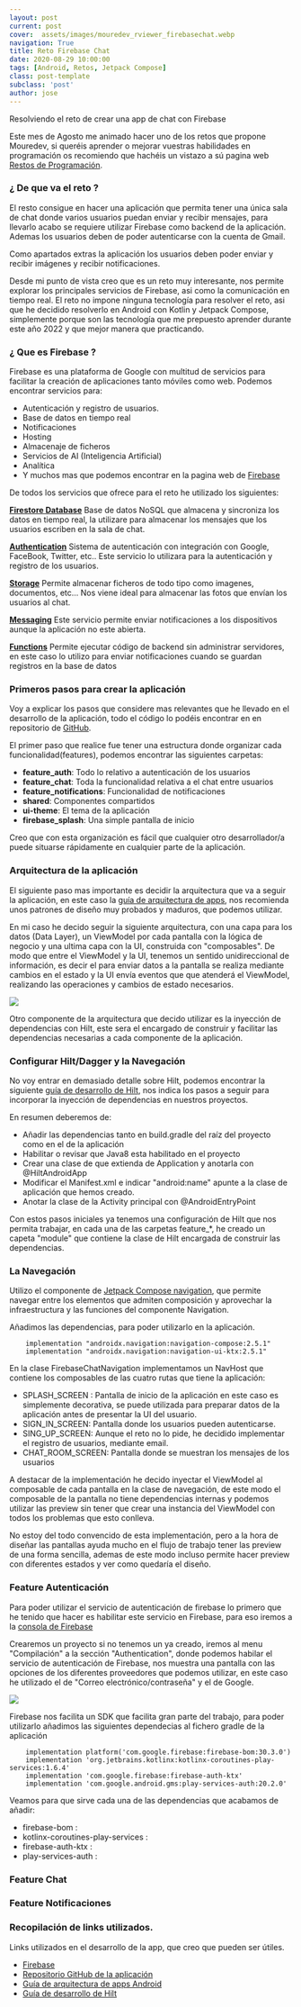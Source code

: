 ```yaml
---
layout: post
current: post
cover:  assets/images/mouredev_rviewer_firebasechat.webp
navigation: True
title: Reto Firebase Chat
date: 2020-08-29 10:00:00
tags: [Android, Retos, Jetpack Compose]
class: post-template
subclass: 'post'
author: jose
---
```


Resolviendo el reto de crear una app de chat con Firebase

Este mes de Agosto me animado hacer uno de los retos que propone Mouredev, si queréis aprender o mejorar vuestras habilidades en programación os recomiendo que hachéis un vistazo a sú pagina web [Restos de Programación](https://retosdeprogramacion.com).

### ¿ De que va el reto ?

El resto consigue en hacer una aplicación que permita tener una única sala de chat donde varios usuarios puedan enviar y recibir mensajes, para llevarlo acabo se requiere utilizar Firebase como backend de la aplicación. 
Ademas los usuarios deben de poder autenticarse con la cuenta de Gmail.

Como apartados extras la aplicación los usuarios deben poder enviar y recibir imágenes y recibir notificaciones.

Desde mi punto de vista creo que es un reto muy interesante, nos permite explorar los principales servicios de Firebase, asi como la comunicación en tiempo real. El reto no impone ninguna tecnología para resolver el reto, asi que he decidido resolverlo en Android con Kotlin y Jetpack Compose, simplemente porque son las tecnología que me prepuesto aprender durante este año 2022 y que mejor manera que practicando. 

### ¿ Que es Firebase ?

Firebase es una plataforma de Google con multitud de servicios para facilitar la creación de aplicaciones tanto móviles como web. Podemos encontrar servicios para:

- Autenticación y registro de usuarios.
- Base de datos en tiempo real
- Notificaciones
- Hosting
- Almacenaje de ficheros
- Servicios de AI (Inteligencia Artificial)
- Analítica
- Y muchos mas que podemos encontrar en la pagina web de [Firebase](https://firebase.google.com)


De todos los servicios que ofrece para el reto he utilizado los siguientes:

[**Firestore Database**](https://firebase.google.com/products/firestore)
Base de datos NoSQL que almacena y sincroniza los datos en tiempo real, la utilizare para almacenar los mensajes que los usuarios escriben en la sala de chat.

[**Authentication**](https://firebase.google.com/products/auth)
Sistema de autenticación con integración con Google, FaceBook, Twitter, etc.. Este servicio lo utilizara para la autenticación y registro de los usuarios. 

[**Storage**](https://firebase.google.com/products/storage)
Permite almacenar ficheros de todo tipo como imagenes, documentos, etc... Nos viene ideal para almacenar las fotos que envían los usuarios al chat.

[**Messaging**](https://firebase.google.com/products/cloud-messaging)
Este servicio permite enviar notificaciones a los dispositivos aunque la aplicación no este abierta. 

[**Functions**](https://firebase.google.com/products/functions)
Permite ejecutar código de backend sin administrar servidores, en este caso lo utilizo para enviar notificaciones cuando se guardan registros en la base de datos


### Primeros pasos para crear la aplicación

Voy a explicar los pasos que considere mas relevantes que he llevado en el desarrollo de la aplicación, todo el código lo podéis encontrar en en repositorio de [GitHub](https://github.com/jalucenyo/FirebaseChat).

El primer paso que realice fue tener una estructura donde organizar cada funcionalidad(features), podemos encontrar las siguientes carpetas: 

- **feature_auth**: Todo lo relativo a autenticación de los usuarios
- **feature_chat**: Toda la funcionalidad relativa a el chat entre usuarios
- **feature_notifications**: Funcionalidad de notificaciones 
- **shared**: Componentes compartidos
- **ui-theme**: El tema de la aplicación
- **firebase_splash**: Una simple pantalla de inicio

Creo que con esta organización es fácil que cualquier otro desarrollador/a puede situarse rápidamente en cualquier parte de la aplicación.

### Arquitectura de la aplicación

El siguiente paso mas importante es decidir la arquitectura que va a seguir la aplicación, en este caso la [guía de arquitectura de apps](https://developer.android.com/jetpack/guide?hl=es-419#recommended-app-arch), nos recomienda unos patrones de diseño muy probados y maduros, que podemos utilizar.

En mi caso he decido seguir la siguiente arquitectura, con una capa para los datos (Data Layer), un ViewModel por cada pantalla con la lógica de negocio y una ultima capa con la UI, construida con "composables".
De modo que entre el ViewModel y la UI, tenemos un sentido unidireccional de información, es decir el para enviar datos a la pantalla se realiza mediante cambios en el estado y la UI envía eventos que que atenderá el ViewModel, realizando las operaciones y cambios de estado necesarios.

![](/blog/assets/images/mad-arch-ui-udf.png)


Otro componente de la arquitectura que decido utilizar es la inyección de dependencias con Hilt, este sera el encargado de construir y
facilitar las dependencias necesarias a cada componente de la aplicación.

### Configurar Hilt/Dagger y la Navegación

No voy entrar en demasiado detalle sobre Hilt, podemos encontrar la siguiente [guía de desarrollo de Hilt](https://developer.android.com/training/dependency-injection/hilt-android?hl=es-419), nos indica los pasos a seguir para incorporar la inyección de dependencias en
nuestros proyectos.

En resumen deberemos de: 

- Añadir las dependencias tanto en build.gradle del raíz del proyecto como en el de la aplicación
- Habilitar o revisar que Java8 esta habilitado en el proyecto
- Crear una clase de que extienda de Application y anotarla con @HiltAndroidApp
- Modificar el Manifest.xml e indicar "android:name" apunte a la clase de aplicación que hemos creado.
- Anotar la clase de la Activity principal con @AndroidEntryPoint

Con estos pasos iniciales ya tenemos una configuración de Hilt que nos permita trabajar, en cada una de las carpetas feature_*, he
creado un capeta "module" que contiene la clase de Hilt encargada de construir las dependencias.

### La Navegación

Utilizo el componente de [Jetpack Compose navigation](https://developer.android.com/jetpack/compose/navigation?hl=es-419), que permite
navegar entre los elementos que admiten composición y aprovechar la infraestructura y las funciones del componente Navigation.

Añadimos las dependencias, para poder utilizarlo en la aplicación.

``` 
    implementation "androidx.navigation:navigation-compose:2.5.1"
    implementation "androidx.navigation:navigation-ui-ktx:2.5.1"
```

En la clase FirebaseChatNavigation implementamos un NavHost que contiene los composables de las cuatro rutas que tiene la aplicación: 

- SPLASH_SCREEN : Pantalla de inicio de la aplicación en este caso es simplemente decorativa, se puede utilizada para preparar datos de
la aplicación antes de presentar la UI del usuario.
- SIGN_IN_SCREEN: Pantalla donde los usuarios pueden autenticarse.
- SING_UP_SCREEN: Aunque el reto no lo pide, he decidido implementar el registro de usuarios, mediante email.
- CHAT_ROOM_SCREEN: Pantalla donde se muestran los mensajes de los usuarios

A destacar de la implementación he decido inyectar el ViewModel al composable de cada pantalla en la clase de navegación, de este modo el composable de la pantalla no tiene dependencias internas y podemos utilizar las preview sin tener que crear una instancia del ViewModel con todos los problemas que esto conlleva.

No estoy del todo convencido de esta implementación, pero a la hora de diseñar las pantallas ayuda mucho en el flujo de trabajo tener las preview de una forma sencilla, ademas de este modo incluso permite hacer preview con diferentes estados y ver como quedaría el diseño.

### Feature Autenticación

Para poder utilizar el servicio de autenticación de firebase lo primero que he tenido que hacer es habilitar este servicio en Firebase, para eso iremos a la [consola de Firebase](https://console.firebase.google.com) 

Crearemos un proyecto si no tenemos un ya creado, iremos al menu "Compilación" a la sección "Authentication", donde podemos habilar el servicio de autenticación de Firebase, nos muestra una pantalla con las opciones de los diferentes proveedores que podemos utilizar, en este caso he utilizado el de "Correo electrónico/contraseña" y el de Google.

![](/blog/assets/images/firebase_auth_03_screenshot.png.png)

Firebase nos facilita un SDK que facilita gran parte del trabajo, para poder utilizarlo añadimos las siguientes dependecias al fichero gradle de la aplicación

```
    implementation platform('com.google.firebase:firebase-bom:30.3.0')
    implementation 'org.jetbrains.kotlinx:kotlinx-coroutines-play-services:1.6.4'
    implementation 'com.google.firebase:firebase-auth-ktx'
    implementation 'com.google.android.gms:play-services-auth:20.2.0'
```

Veamos para que sirve cada una de las dependencias que acabamos de añadir:

- firebase-bom :
- kotlinx-coroutines-play-services :
- firebase-auth-ktx :
- play-services-auth :


### Feature Chat



### Feature Notificaciones


### Recopilación de links utilizados.

Links utilizados en el desarrollo de la app, que creo que pueden ser útiles.

- [Firebase](https://firebase.google.com)
- [Repositorio GitHub de la aplicación](https://github.com/jalucenyo/FirebaseChat)
- [Guía de arquitectura de apps Android](https://developer.android.com/jetpack/guide?hl=es-419#recommended-app-arch)
- [Guía de desarrollo de Hilt](https://developer.android.com/training/dependency-injection/hilt-android?hl=es-419)
